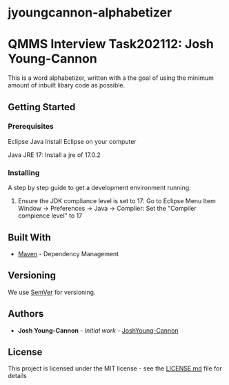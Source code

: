 # jyoungcannon-alphabetizer

# QMMS Interview Task202112: Josh Young-Cannon

This is a word alphabetizer, written with a the goal of using the minimum amount of inbuilt libary code as possible.

## Getting Started

### Prerequisites

Eclipse Java
Install Eclipse on your computer

Java JRE 17:
Install a jre of 17.0.2

### Installing

A step by step guide to get a development environment running:

1. Ensure the JDK compliance level is set to 17:
Go to Eclipse Menu Item Window -> Preferences -> Java -> Complier:
Set the "Compiler compience level" to 17

## Built With

* [Maven](https://maven.apache.org/) - Dependency Management

## Versioning
We use [SemVer](http://semver.org/) for versioning.

## Authors

* **Josh Young-Cannon** - *Initial work* - [JoshYoung-Cannon](https://github.com/JoshYoung-Cannon)

## License

This project is licensed under the MIT license - see the [LICENSE.md](LICENSE.md) file for details 
